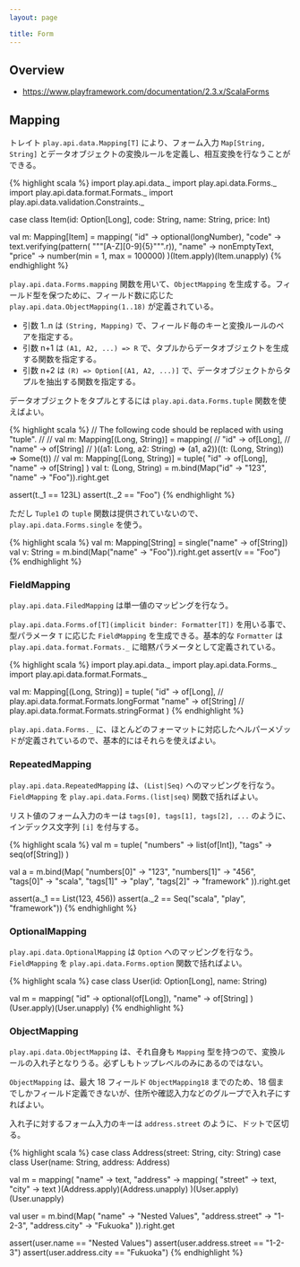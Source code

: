 ```yaml
---
layout: page

title: Form
---
```


## Overview

* <https://www.playframework.com/documentation/2.3.x/ScalaForms>

## Mapping

トレイト `play.api.data.Mapping[T]` により、フォーム入力 `Map[String, String]` とデータオブジェクトの変換ルールを定義し、相互変換を行なうことができる。

{% highlight scala %}
import play.api.data._
import play.api.data.Forms._
import play.api.data.format.Formats._
import play.api.data.validation.Constraints._

case class Item(id: Option[Long], code: String, name: String, price: Int)

val m: Mapping[Item] = mapping(
  "id" -> optional(longNumber),
  "code" -> text.verifying(pattern( """[A-Z][0-9]{5}""".r)),
  "name" -> nonEmptyText,
  "price" -> number(min = 1, max = 100000)
)(Item.apply)(Item.unapply)
{% endhighlight %}

`play.api.data.Forms.mapping` 関数を用いて、`ObjectMapping` を生成する。フィールド型を保つために、フィールド数に応じた `play.api.data.ObjectMapping(1..18)` が定義されている。

* 引数 1..n は `(String, Mapping)` で、フィールド毎のキーと変換ルールのペアを指定する。
* 引数 n+1 は `(A1, A2, ...) => R` で、タプルからデータオブジェクトを生成する関数を指定する。
* 引数 n+2 は `(R) => Option[(A1, A2, ...)]` で、データオブジェクトからタプルを抽出する関数を指定する。

データオブジェクトをタプルとするには `play.api.data.Forms.tuple` 関数を使えばよい。

{% highlight scala %}
// The following code should be replaced with using "tuple".
//
//   val m: Mapping[(Long, String)] = mapping(
//     "id" -> of[Long],
//     "name" -> of[String]
//   )((a1: Long, a2: String) => (a1, a2))((t: (Long, String)) => Some(t))
//
val m: Mapping[(Long, String)] = tuple(
  "id" -> of[Long],
  "name" -> of[String]
)
val t: (Long, String) = m.bind(Map("id" -> "123", "name" -> "Foo")).right.get

assert(t._1 == 123L)
assert(t._2 == "Foo")
{% endhighlight %}

ただし `Tuple1` の `tuple` 関数は提供されていないので、`play.api.data.Forms.single` を使う。

{% highlight scala %}
val m: Mapping[String] = single("name" -> of[String])
val v: String = m.bind(Map("name" -> "Foo")).right.get
assert(v == "Foo")
{% endhighlight %}

### FieldMapping

`play.api.data.FiledMapping` は単一値のマッピングを行なう。

`play.api.data.Forms.of[T](implicit binder: Formatter[T])` を用いる事で、型パラメータ `T` に応じた `FieldMapping` を生成できる。基本的な `Formatter` は `play.api.data.format.Formats._` に暗黙パラメータとして定義されている。

{% highlight scala %}
import play.api.data._
import play.api.data.Forms._
import play.api.data.format.Formats._

val m: Mapping[(Long, String)] = tuple(
  "id" -> of[Long],    // play.api.data.format.Formats.longFormat
  "name" -> of[String] // play.api.data.format.Formats.stringFormat
)
{% endhighlight %}

`play.api.data.Forms._` に、ほとんどのフォーマットに対応したヘルパーメゾッドが定義されているので、基本的にはそれらを使えばよい。

### RepeatedMapping

`play.api.data.RepeatedMapping` は、`(List|Seq)` へのマッピングを行なう。`FieldMapping` を `play.api.data.Forms.(list|seq)` 関数で括ればよい。

リスト値のフォーム入力のキーは `tags[0], tags[1], tags[2], ...` のように、インデックス文字列 `[i]` を付与する。

{% highlight scala %}
val m = tuple(
  "numbers" -> list(of[Int]),
  "tags" -> seq(of[String])
)

val a = m.bind(Map(
  "numbers[0]" -> "123",
  "numbers[1]" -> "456",
  "tags[0]" -> "scala",
  "tags[1]" -> "play",
  "tags[2]" -> "framework"
)).right.get

assert(a._1 == List(123, 456))
assert(a._2 == Seq("scala", "play", "framework"))
{% endhighlight %}

### OptionalMapping

`play.api.data.OptionalMapping` は `Option` へのマッピングを行なう。`FieldMapping` を `play.api.data.Forms.option` 関数で括ればよい。

{% highlight scala %}
case class User(id: Option[Long], name: String)

val m = mapping(
  "id" -> optional(of[Long]),
  "name" -> of[String]
)(User.apply)(User.unapply)
{% endhighlight %}

### ObjectMapping

`play.api.data.ObjectMapping` は、それ自身も `Mapping` 型を持つので、変換ルールの入れ子となりうる。必ずしもトップレベルのみにあるのではない。

`ObjectMapping` は、最大 18 フィールド `ObjectMapping18` までのため、18 個までしかフィールド定義できないが、住所や確認入力などのグループで入れ子にすればよい。

入れ子に対するフォーム入力のキーは `address.street` のように、ドットで区切る。

{% highlight scala %}
case class Address(street: String, city: String)
case class User(name: String, address: Address)

val m = mapping(
  "name" -> text,
  "address" -> mapping(
    "street" -> text,
    "city" -> text
  )(Address.apply)(Address.unapply)
)(User.apply)(User.unapply)

val user = m.bind(Map(
  "name" -> "Nested Values",
  "address.street" -> "1-2-3",
  "address.city" -> "Fukuoka"
)).right.get

assert(user.name == "Nested Values")
assert(user.address.street == "1-2-3")
assert(user.address.city == "Fukuoka")
{% endhighlight %}

